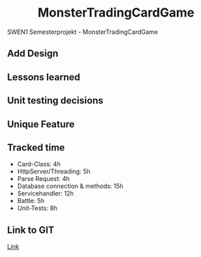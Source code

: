 <h1 align="center">MonsterTradingCardGame</h1>

SWEN1 Semesterprojekt - MonsterTradingCardGame

## Add Design

## Lessons learned

## Unit testing decisions

## Unique Feature

## Tracked time

* Card-Class: 4h
* HttpServer/Threading: 5h
* Parse Request: 4h
* Database connection & methods: 15h
* Servicehandler: 12h
* Battle: 5h
* Unit-Tests: 8h

## Link to GIT

[Link](https://github.com/Demyst1fy/MonsterTradingCardGame)
